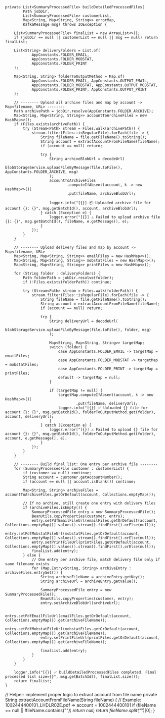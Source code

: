     private List<SummaryProcessedFile> buildDetailedProcessedFiles(
            Path jobDir,
            List<SummaryProcessedFile> customerList,
            Map<String, Map<String, String>> errorMap,
            KafkaMessage msg) throws IOException {

        List<SummaryProcessedFile> finalList = new ArrayList<>();
        if (jobDir == null || customerList == null || msg == null) return finalList;

        List<String> deliveryFolders = List.of(
                AppConstants.FOLDER_EMAIL,
                AppConstants.FOLDER_MOBSTAT,
                AppConstants.FOLDER_PRINT
        );

        Map<String, String> folderToOutputMethod = Map.of(
                AppConstants.FOLDER_EMAIL, AppConstants.OUTPUT_EMAIL,
                AppConstants.FOLDER_MOBSTAT, AppConstants.OUTPUT_MOBSTAT,
                AppConstants.FOLDER_PRINT, AppConstants.OUTPUT_PRINT
        );

        // -------- Upload all archive files and map by account -> Map<filename, URL> --------
        Path archivePath = jobDir.resolve(AppConstants.FOLDER_ARCHIVE);
        Map<String, Map<String, String>> accountToArchiveFiles = new HashMap<>();
        if (Files.exists(archivePath)) {
            try (Stream<Path> stream = Files.walk(archivePath)) {
                stream.filter(Files::isRegularFile).forEach(file -> {
                    String fileName = file.getFileName().toString();
                    String account = extractAccountFromFileName(fileName);
                    if (account == null) return;

                    try {
                        String archiveBlobUrl = decodeUrl(
                                blobStorageService.uploadFileByMessage(file.toFile(), AppConstants.FOLDER_ARCHIVE, msg)
                        );
                        accountToArchiveFiles
                                .computeIfAbsent(account, k -> new HashMap<>())
                                .put(fileName, archiveBlobUrl);

                        logger.info("[{}] 📦 Uploaded archive file for account {}: {}", msg.getBatchId(), account, archiveBlobUrl);
                    } catch (Exception e) {
                        logger.error("[{}] ⚠️ Failed to upload archive file {}: {}", msg.getBatchId(), fileName, e.getMessage(), e);
                    }
                });
            }
        }

        // -------- Upload delivery files and map by account -> Map<filename, URL> --------
        Map<String, Map<String, String>> emailFiles = new HashMap<>();
        Map<String, Map<String, String>> mobstatFiles = new HashMap<>();
        Map<String, Map<String, String>> printFiles = new HashMap<>();

        for (String folder : deliveryFolders) {
            Path folderPath = jobDir.resolve(folder);
            if (!Files.exists(folderPath)) continue;

            try (Stream<Path> stream = Files.walk(folderPath)) {
                stream.filter(Files::isRegularFile).forEach(file -> {
                    String fileName = file.getFileName().toString();
                    String account = extractAccountFromFileName(fileName);
                    if (account == null) return;

                    try {
                        String deliveryUrl = decodeUrl(
                                blobStorageService.uploadFileByMessage(file.toFile(), folder, msg)
                        );

                        Map<String, Map<String, String>> targetMap;
                        switch (folder) {
                            case AppConstants.FOLDER_EMAIL -> targetMap = emailFiles;
                            case AppConstants.FOLDER_MOBSTAT -> targetMap = mobstatFiles;
                            case AppConstants.FOLDER_PRINT -> targetMap = printFiles;
                            default -> targetMap = null;
                        }

                        if (targetMap != null) {
                            targetMap.computeIfAbsent(account, k -> new HashMap<>())
                                    .put(fileName, deliveryUrl);
                            logger.info("[{}] ✅ Uploaded {} file for account {}: {}", msg.getBatchId(), folderToOutputMethod.get(folder), account, deliveryUrl);
                        }
                    } catch (Exception e) {
                        logger.error("[{}] ⚠️ Failed to upload {} file for account {}: {}", msg.getBatchId(), folderToOutputMethod.get(folder), account, e.getMessage(), e);
                    }
                });
            }
        }

        // -------- Build final list: One entry per archive file --------
        for (SummaryProcessedFile customer : customerList) {
            if (customer == null) continue;
            String account = customer.getAccountNumber();
            if (account == null || account.isBlank()) continue;

            Map<String, String> archiveFiles = accountToArchiveFiles.getOrDefault(account, Collections.emptyMap());

            // If no archive, still create one entry with delivery files
            if (archiveFiles.isEmpty()) {
                SummaryProcessedFile entry = new SummaryProcessedFile();
                BeanUtils.copyProperties(customer, entry);
                entry.setPdfEmailFileUrl(emailFiles.getOrDefault(account, Collections.emptyMap()).values().stream().findFirst().orElse(null));
                entry.setPdfMobstatFileUrl(mobstatFiles.getOrDefault(account, Collections.emptyMap()).values().stream().findFirst().orElse(null));
                entry.setPrintFileUrl(printFiles.getOrDefault(account, Collections.emptyMap()).values().stream().findFirst().orElse(null));
                finalList.add(entry);
            } else {
                // One entry per archive file, match delivery file only if same filename exists
                for (Map.Entry<String, String> archiveEntry : archiveFiles.entrySet()) {
                    String archiveFileName = archiveEntry.getKey();
                    String archiveUrl = archiveEntry.getValue();

                    SummaryProcessedFile entry = new SummaryProcessedFile();
                    BeanUtils.copyProperties(customer, entry);
                    entry.setArchiveBlobUrl(archiveUrl);

                    entry.setPdfEmailFileUrl(emailFiles.getOrDefault(account, Collections.emptyMap()).get(archiveFileName));
                    entry.setPdfMobstatFileUrl(mobstatFiles.getOrDefault(account, Collections.emptyMap()).get(archiveFileName));
                    entry.setPrintFileUrl(printFiles.getOrDefault(account, Collections.emptyMap()).get(archiveFileName));

                    finalList.add(entry);
                }
            }
        }

        logger.info("[{}] ✅ buildDetailedProcessedFiles completed. Final processed list size={}", msg.getBatchId(), finalList.size());
        return finalList;
    }

// Helper: implement proper logic to extract account from file name
    private String extractAccountFromFileName(String fileName) {
        // Example: 1002444400101_LHDLR02E.pdf => account = 1002444400101
        if (fileName == null || !fileName.contains("_")) return null;
        return fileName.split("_")[0];
    }
